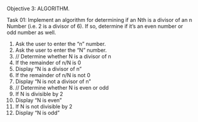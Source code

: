 Objective 3: ALGORITHM.

Task 01: Implement an algorithm for determining if an Nth is a divisor of an n Number (i.e. 2 is a divisor of 6). If so, determine if it’s an even number or odd number as well.
1.	Ask the user to enter the “n” number.
2.	Ask the user to enter the “N” number.
3.	// Determine whether N is a divisor of n
4.	If the remainder of n/N is 0
5.	Display “N is a divisor of n”
6.	If the remainder of n/N is not 0
7.	Display “N is not a divisor of n”
8.	// Determine whether N is even or odd
9.	If N is divisible by 2
10.	Display “N is even”
11.	If N is not divisible by 2
12.	Display “N is odd”
